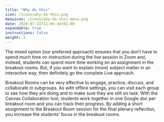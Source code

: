 ```yaml
---
title: "Why do this"
icon: /icons/why-do-this.png
menuicon: /icons/why-do-this-menu.png
date: 2020-07-31T11:05:44+02:00
expandable: true
instructions: false
weight: 3
---
```


The mixed option (our preferred approach) ensures that you don’t have to spend much time on instruction during the live session in Zoom and, instead, students can spend more time working on an assignment in the breakout rooms. But, if you want to explain (more) subject matter in an interactive way, then definitely go the complete Live approach.

Breakout Rooms can be very effective to engage, practice, discuss, and collaborate in subgroups. As with offline settings, you can visit each group to see how they are doing and to make sure they are still on task. With the Canvas Collaboration tool, students work together in one Google doc per breakout room and you can track their progress. By adding a short assignment to the Breakout Room session for the final plenary reflection, you increase the students’ focus in the breakout rooms.
